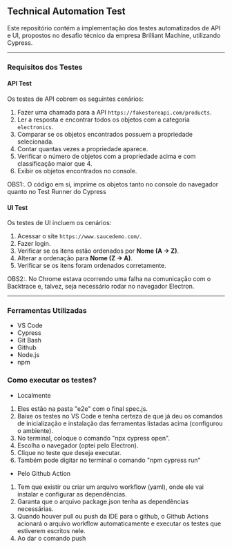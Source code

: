 ## Technical Automation Test

Este repositório contém a implementação dos testes automatizados de API e UI, propostos no desafio técnico da empresa Brilliant Machine, utilizando Cypress. 

---

### **Requisitos dos Testes**

#### **API Test**

Os testes de API cobrem os seguintes cenários:
1. Fazer uma chamada para a API `https://fakestoreapi.com/products`.
2. Ler a resposta e encontrar todos os objetos com a categoria `electronics`.
3. Comparar se os objetos encontrados possuem a propriedade selecionada.
4. Contar quantas vezes a propriedade aparece.
5. Verificar o número de objetos com a propriedade acima e com classificação maior que 4.
6. Exibir os objetos encontrados no console.

OBS1:. O código em si, imprime os objetos tanto no console do navegador quanto no Test Runner do Cypress

#### **UI Test**

Os testes de UI incluem os cenários:

1. Acessar o site `https://www.saucedemo.com/`.
2. Fazer login.
3. Verificar se os itens estão ordenados por **Nome (A -> Z)**.
4. Alterar a ordenação para **Nome (Z -> A)**.
5. Verificar se os itens foram ordenados corretamente.

OBS2:. No Chrome estava ocorrendo uma falha na comunicação com o Backtrace e, talvez, seja necessário rodar no navegador Electron.

---

### **Ferramentas Utilizadas**

- VS Code
- Cypress
- Git Bash
- Github
- Node.js
- npm

### **Como executar os testes?**

- Localmente

1. Eles estão na pasta "e2e" com o final spec.js.
2. Baixe os testes no VS Code e tenha certeza de que já deu os comandos de inicialização e instalação das ferramentas listadas acima (configurou o ambiente).
3. No terminal, coloque o comando "npx cypress open".
4. Escolha o navegador (optei pelo Electron).
5. Clique no teste que deseja executar.
6. Também pode digitar no terminal o comando "npm cypress run"

- Pelo Github Action

1. Tem que existir ou criar um arquivo workflow (yaml), onde ele vai instalar e configurar as dependências.
2. Garanta que o arquivo package.json tenha as dependências necessárias.
3. Quando houver pull ou push da IDE para o github, o Github Actions acionará o arquivo workflow automaticamente e executar os testes que estiverem escritos nele.
4. Ao dar o comando push
